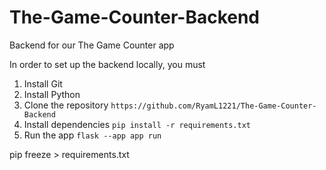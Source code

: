 # The-Game-Counter-Backend

Backend for our The Game Counter app

In order to set up the backend locally, you must

1. Install Git
2. Install Python
3. Clone the repository `https://github.com/RyamL1221/The-Game-Counter-Backend`
4. Install dependencies `pip install -r requirements.txt`
5. Run the app `flask --app app run`

pip freeze > requirements.txt
